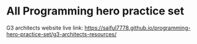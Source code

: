 # All Programming hero practice set

G3 architects website live link: https://saiful7778.github.io/programming-hero-practice-set/g3-architects-resources/
